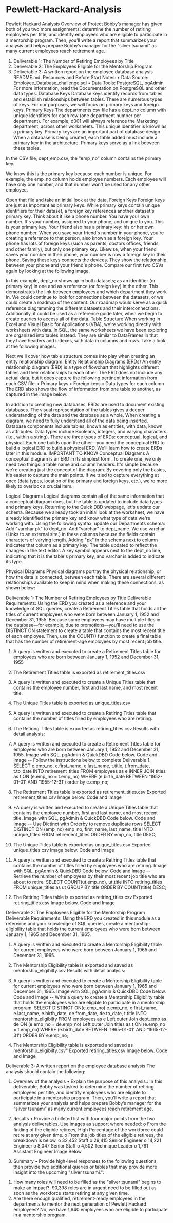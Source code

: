# Pewlett-Hackard-Analysis
Pewlett Hackard Analysis
Overview of Project
Bobby’s manager has given both of you two more assignments: determine the number of retiring employees per title, and identify employees who are eligible to participate in a mentorship program. Then, you’ll write a report that summarizes your analysis and helps prepare Bobby’s manager for the “silver tsunami” as many current employees reach retirement age.
1.	Deliverable 1: The Number of Retiring Employees by Title
2.	Deliverable 2: The Employees Eligible for the Mentorship Program
3.	Deliverable 3: A written report on the employee database analysis README.md.
Resources and Before Start Notes:
•	Data Source: Employee_Database_challenge.sql
•	Data Tools: PostgreSQL, pgAdmin
For more information, read the Documentation on PostgreSQL and other data types.
Database Keys
Database keys identify records from tables and establish relationships between tables. There are numerous types of keys. For our purposes, we will focus on primary keys and foreign keys.
Primary Keys
The departments.csv file has a dept_no column with unique identifiers for each row (one department number per department). For example, d001 will always reference the Marketing department, across other worksheets. This unique identifier is known as a primary key.
Primary keys are an important part of database design. When a database is being created, each table added must include a primary key in the architecture. Primary keys serve as a link between these tables.

In the CSV file, dept_emp.csv, the "emp_no" column contains the primary key.
 
We know this is the primary key because each number is unique. For example, the emp_no column holds employee numbers. Each employee will have only one number, and that number won't be used for any other employee.
 
Open that file and take an initial look at the data.
Foreign Keys
Foreign keys are just as important as primary keys. While primary keys contain unique identifiers for their dataset, a foreign key references another dataset's primary key.
Think about it like a phone number. You have your own number. It's your number, assigned to your phone, and unique to you. This is your primary key. Your friend also has a primary key: his or her own phone number.
When you save your friend's number in your phone, you're creating a reference to that person, also known as a foreign key. Your phone has lots of foreign keys (such as parents, doctors offices, friends, and other family), but only one primary key.
Likewise, when your friend saves your number in their phone, your number is now a foreign key in their phone. Saving these keys connects the devices. They show the relationship between your phone and your friend's phone.
Compare our first two CSVs again by looking at the following image.
 
In this example, dept_no shows up in both datasets; as an identifier (or primary key) in one and as a reference (or foreign key) in the other. This demonstrates the link between employees and which department they work in.
We could continue to look for connections between the datasets, or we could create a roadmap of the content. Our roadmap would serve as a quick reference diagramming the different datasets and their interconnections. Additionally, it could be used as a reference guide later, when we begin to create queries to access all of the data.
Table Structure
When working in Excel and Visual Basic for Applications (VBA), we're working directly with worksheets with data. In SQL, the same worksheets we have been exploring are organized into tables instead. They are similar to DataFrames in that they have headers and indexes, with data in columns and rows. Take a look at the following images.
 
Next we'll cover how table structure comes into play when creating an entity relationship diagram.
Entity Relationship Diagrams (ERDs)
An entity relationship diagram (ERD) is a type of flowchart that highlights different tables and their relationships to each other. The ERD does not include any actual data, but it does capture the following pertinent information from each CSV file:
•	Primary keys
•	Foreign keys
•	Data types for each column
The ERD also shows the flow of information from one table to another, as captured in the image below:
 
In addition to creating new databases, ERDs are used to document existing databases. The visual representation of the tables gives a deeper understanding of the data and the database as a whole.
When creating a diagram, we need to fully understand all of the data being inserted. Database components include tables, known as entities, with data, known as attributes.
Data types include Booleans, integers, and varying characters (i.e., within a string).
There are three types of ERDs: conceptual, logical, and physical. Each one builds upon the other—you need the conceptual ERD to build a logical ERD to build a physical ERD. We'll learn how to create ERDs later in this module.
IMPORTANT TO KNOW
Conceptual Diagrams
A conceptual diagram is an ERD in its simplest form. To create one, we only need two things: a table name and column headers.
It's simple because we're creating just the concept of the diagram. By covering only the basics, it's easier to capture the main points. If we tried to capture everything at once (data types, location of the primary and foreign keys, etc.), we're more likely to overlook a crucial item.

Logical Diagrams
Logical diagrams contain all of the same information that a conceptual diagram does, but the table is updated to include data types and primary keys.
Returning to the Quick DBD webpage, let's update our schema. Because we already took an initial look at the worksheet, we have already identified the primary key and know what type of data we're working with. Using the following syntax, update our Departments schema:
Add "varchar pk" to dept_no. Add "varchar" to dept_name. We use varchar (Links to an external site.) in these columns because the fields contain characters of varying length. Adding "pk" in the schema next to column indicates that column as a primary key. The table updated to reflect the changes in the text editor. A key symbol appears next to the dept_no line, indicating that it is the table's primary key, and varchar is added to indicate its type.

Physical Diagrams
Physical diagrams portray the physical relationship, or how the data is connected, between each table. There are several different relationships available to keep in mind when making these connections, as shown below:




Deliverable 1: The Number of Retiring Employees by Title
Deliverable Requirements:
Using the ERD you created as a reference and your knowledge of SQL queries, create a Retirement Titles table that holds all the titles of current employees who were born between January 1, 1952 and December 31, 1955. Because some employees may have multiple titles in the database—for example, due to promotions—you’ll need to use the DISTINCT ON statement to create a table that contains the most recent title of each employee. Then, use the COUNT() function to create a final table that has the number of retirement-age employees by most recent job title.
1.	A query is written and executed to create a Retirement Titles table for employees who are born between January 1, 1952 and December 31, 1955
2.	The Retirement Titles table is exported as retirement_titles.csv
3.	A query is written and executed to create a Unique Titles table that contains the employee number, first and last name, and most recent title.
4.	The Unique Titles table is exported as unique_titles.csv
5.	A query is written and executed to create a Retiring Titles table that contains the number of titles filled by employees who are retiring.
6.	The Retiring Titles table is exported as retiring_titles.csv
Results with detail analysis:
1.	A query is written and executed to create a Retirement Titles table for employees who are born between January 1, 1952 and December 31, 1955.
Image with SQL, pgAdmin & QuickDBD Code below.
Code and Image
-- Follow the instructions below to complete Deliverable 1.
SELECT e.emp_no,
       e.first_name,
       e.last_name,
       t.title,
       t.from_date,
       t.to_date
INTO retirement_titles
FROM employees as e
INNER JOIN titles as t
ON (e.emp_no = t.emp_no)
WHERE (e.birth_date BETWEEN '1952-01-01' AND '1955-12-31')
order by e.emp_no;
 
2.	The Retirement Titles table is exported as retirement_titles.csv
Exported retirement_titles.csv Image below.
Code and Image
 
3.	*A query is written and executed to create a Unique Titles table that contains the employee number, first and last name, and most recent title.
Image with SQL, pgAdmin & QuickDBD Code below.
Code and Image
-- Use Dictinct with Orderby to remove duplicate rows
SELECT DISTINCT ON (emp_no) emp_no,
first_name,
last_name,
title
INTO unique_titles
FROM retirement_titles
ORDER BY emp_no, title DESC;
 
4.	The Unique Titles table is exported as unique_titles.csv
Exported unique_titles.csv Image below.
Code and Image
 
5.	A query is written and executed to create a Retiring Titles table that contains the number of titles filled by employees who are retiring.
Image with SQL, pgAdmin & QuickDBD Code below.
Code and Image
-- Retrieve the number of employees by their most recent job title who are about to retire.
SELECT COUNT(ut.emp_no),
ut.title
INTO retiring_titles
FROM unique_titles as ut
GROUP BY title 
ORDER BY COUNT(title) DESC;
 
6.	The Retiring Titles table is exported as retiring_titles.csv
Exported retiring_titles.csv Image below.
Code and Image
 
Deliverable 2: The Employees Eligible for the Mentorship Program
Deliverable Requirements:
Using the ERD you created in this module as a reference and your knowledge of SQL queries, create a mentorship-eligibility table that holds the current employees who were born between January 1, 1965 and December 31, 1965.
1.	A query is written and executed to create a Mentorship Eligibility table for current employees who were born between January 1, 1965 and December 31, 1965.
2.	The Mentorship Eligibility table is exported and saved as mentorship_eligibilty.csv
Results with detail analysis:
1.	A query is written and executed to create a Mentorship Eligibility table for current employees who were born between January 1, 1965 and December 31, 1965.
Image with SQL, pgAdmin & QuickDBD Code below.
Code and Image
-- Write a query to create a Mentorship Eligibility table that holds the employees who are eligible to participate in a mentorship program.
SELECT DISTINCT ON(e.emp_no) e.emp_no, 
    e.first_name, 
    e.last_name, 
    e.birth_date,
    de.from_date,
    de.to_date,
    t.title
INTO mentorship_eligibilty
FROM employees as e
Left outer Join dept_emp as de
ON (e.emp_no = de.emp_no)
Left outer Join titles as t
ON (e.emp_no = t.emp_no)
WHERE (e.birth_date BETWEEN '1965-01-01' AND '1965-12-31')
ORDER BY e.emp_no;
 
2.	The Mentorship Eligibility table is exported and saved as mentorship_eligibilty.csv"
Exported retiring_titles.csv Image below.
Code and Image
 
Deliverable 3: A written report on the employee database analysis
The analysis should contain the following:
1.	Overview of the analysis
•	Explain the purpose of this analysis.:
In this deliverable, Bobby was tasked to determine the number of retiring employees per title, and identify employees who are eligible to participate in a mentorship program. Then, you’ll write a report that summarizes your analysis and helps prepare Bobby’s manager for the “silver tsunami” as many current employees reach retirement age.
2.	Results
•	Provide a bulleted list with four major points from the two analysis deliverables. Use images as support where needed:
o	From the finding of the eligible retirees, High Percentage of the workforce could retire at any given time.
o	From the job titles of the eligible retirees, the breakdown is below.
o	32,452 Staff
o	29,415 Senior Engineer
o	14,221 Engineer
o	8,047 Senior Staff
o	4,502 Technique Leader
o	1,761 Assistant Engineer
Image Below
 
3.	Summary
•	Provide high-level responses to the following questions, then provide two additional queries or tables that may provide more insight into the upcoming "silver tsunami.":
1) How many roles will need to be filled as the "silver tsunami" begins to make an impact?.
90,398 roles are in urgent need to be filled out as soon as the workforce starts retiring at any given time.
2) Are there enough qualified, retirement-ready employees in the departments to mentor the next generation of Pewlett Hackard employees?
No, we have 1,940 employees who are eligible to participate in a mentorship program.
 

